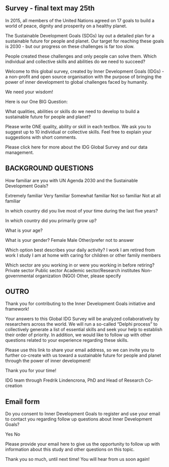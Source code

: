 ## Survey - final text may 25th

In 2015, all members of the United Nations agreed on 17 goals to build a world of peace, dignity and prosperity on a healthy planet.

The Sustainable Development Goals (SDGs) lay out a detailed plan for a sustainable future for people and planet. Our target for reaching these goals is 2030 - but our progress on these challenges is far too slow.

People created these challenges and only people can solve them. Which individual and collective skills and abilities do we need to succeed?

Welcome to this global survey, created by Inner Development Goals (IDGs) - a non-profit and open source organisation with the purpose of bringing the power of inner development to global challenges faced by humanity.

We need your wisdom!

Here is our One BIG Question:

What qualities, abilities or skills do we need to develop to build a sustainable future for people and planet?

Please write ONE quality, ability or skill in each textbox.
We ask you to suggest up to 10 individual or collective skills.
Feel free to explain your suggestions with short comments.

Please click here for more about the IDG Global Survey and our data management.

## BACKGROUND QUESTIONS

How familiar are you with UN Agenda 2030 and the Sustainable Development Goals?

Extremely familiar
Very familiar
Somewhat familiar
Not so familiar
Not at all familiar

In which country did you live most of your time during the last five years?

In which country did you primarily grow up?

What is your age?

What is your gender?
Female
Male
Other/prefer not to answer

Which option best describes your daily activity?
I work
I am retired from work
I study
I am at home with caring for children or other family members

Which sector are you working in or were you working in before retiring?
Private sector
Public sector
Academic sector/Research institutes
Non-governmental organization (NGO)
Other, please specify

## OUTRO

Thank you for contributing to the Inner Development Goals initiative and framework!

Your answers to this Global IDG Survey will be analyzed collaboratively by researchers across the world. We will run a so-called “Delphi process” to collectively generate a list of essential skills and seek your help to establish their order of priority. In addition, we would like to follow up with other questions related to your experience regarding these skills.

Please use this link to share your email address, so we can invite you to further co-create with us toward a sustainable future for people and planet through the power of inner development!

Thank you for your time!

IDG team through
Fredrik Lindencrona, PhD and Head of Research Co-creation

## Email form

Do you consent to Inner Development Goals to register and use your email to contact you regarding follow up questions about Inner Development Goals?

Yes
No

Please provide your email here to give us the opportunity to follow up with information about this study and other questions on this topic.

Thank you so much, until next time! You will hear from us soon again!
